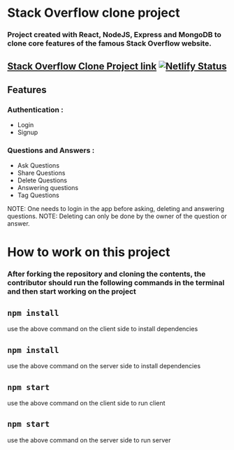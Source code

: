# Stack Overflow clone project

### Project created with React, NodeJS, Express and MongoDB to clone core features of the famous Stack Overflow website.

## [Stack Overflow Clone Project link](https://stack-overflow-clone-app.netlify.app) [![Netlify Status](https://api.netlify.com/api/v1/badges/e4fa5e73-1738-4be5-9d47-7528e30ca0fe/deploy-status)](https://app.netlify.com/sites/stack-overflow-clone-app/deploys)

## Features 
### Authentication :
- Login
- Signup

### Questions and Answers :
- Ask Questions
- Share Questions
- Delete Questions
- Answering questions
- Tag Questions

NOTE: One needs to login in the app before asking, deleting and answering questions.
NOTE: Deleting can only be done by the owner of the question or answer.


# How to work on this project
### After forking the repository and cloning the contents, the contributor should run the following commands in the terminal and then start working on the project
## `npm install`
use the above command on the client side to install dependencies

## `npm install`
use the above command on the server side to install dependencies

## `npm start`
use the above command on the client side to run client

## `npm start`
use the above command on the server side to run server
